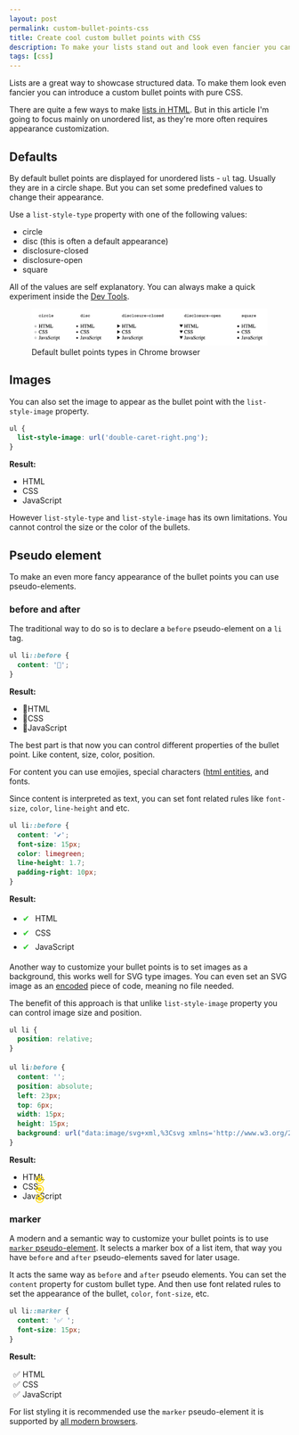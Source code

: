 ```yaml
---
layout: post
permalink: custom-bullet-points-css
title: Create cool custom bullet points with CSS
description: To make your lists stand out and look even fancier you can introduce a custom bullet points with pure CSS.
tags: [css]
---
```


Lists are a great way to showcase structured data. To make them look even fancier you can introduce a custom bullet points with pure CSS.

There are quite a few ways to make [lists in HTML](https://www.w3schools.com/HTML/html_lists.asp). But in this article I'm going to focus mainly on unordered list, as they're more often requires appearance customization.

<style>
  .bullet-image {
    list-style-image: url('/images/misc/double-caret-right.png');
  }
  .bullet-image li::before,
  .bullet-marker li::before {
    display: none;
  }
  .bullet-emoji li:before {
    all: unset;
    content: '🔹';
  }
  .bullet-entity li:before {
    content: '✔';
    font-size: 15px;
    color: limegreen;
    line-height: 1.7;
    padding-right: 10px;
  }
  .bullet-bg li {position:relative}
  .bullet-bg li:before {
    content: '';
    position: absolute;
    left: 23px;
    top: 6px;
    width: 15px;
    height: 15px;
    background: url("data:image/svg+xml,%3Csvg xmlns='http://www.w3.org/2000/svg' xmlns:xlink='http://www.w3.org/1999/xlink' version='1.1' x='0px' y='0px' viewBox='0 0 426.667 426.667' style='enable-background:new 0 0 426.667 426.667;' xml:space='preserve'%3E%3Cg%3E%3Cg%3E%3Cg%3E%3Cpath d='M213.333,106.667c-58.88,0-106.667,47.787-106.667,106.667S154.453,320,213.333,320S320,272.213,320,213.333 S272.213,106.667,213.333,106.667z' fill='gold'/%3E%3Cpath d='M213.333,0C95.467,0,0,95.467,0,213.333s95.467,213.333,213.333,213.333S426.667,331.2,426.667,213.333 S331.2,0,213.333,0z M213.333,384c-94.293,0-170.667-76.373-170.667-170.667S119.04,42.667,213.333,42.667 S384,119.04,384,213.333S307.627,384,213.333,384z' fill='gold'/%3E%3C/g%3E%3C/g%3E%3C/g%3E%3C/svg%3E");
  }
  .bullet-marker li::marker {
    content: '✅ ';
    font-size: 15px;
}
</style>

## Defaults

By default bullet points are displayed for unordered lists - `ul` tag. Usually they are in a circle shape. But you can set some predefined values to change their appearance.

Use a `list-style-type` property with one of the following values:

* circle
* disc (this is often a default appearance)
* disclosure-closed
* disclosure-open
* square

All of the values are self explanatory. You can always make a quick experiment inside the [Dev Tools](/cool-chrome-dev-tools-tricks-you-might-not-know-about/).

  <figure>
    <img class="shadow" src="/images/misc/default-bullet-points-types.png" alt="Default bullet points types" loading="lazy">
    <figcaption>Default bullet points types in Chrome browser</figcaption>
  </figure>

## Images

You can also set the image to appear as the bullet point with the `list-style-image` property.

```css
ul {
  list-style-image: url('double-caret-right.png');
}
```
**Result:**
<ul class="bullet-image">
  <li>HTML</li>
  <li>CSS</li>
  <li>JavaScript</li>
</ul>

However `list-style-type` and `list-style-image` has its own limitations. You cannot control the size or the color of the bullets.

## Pseudo element

To make an even more fancy appearance of the bullet points you can use pseudo-elements.

### before and after

The traditional way to do so is to declare a `before` pseudo-element on a `li` tag.

```css
ul li::before {
  content: '🔹';
}
```

**Result:**

<ul class="bullet-emoji">
  <li>HTML</li>
  <li>CSS</li>
  <li>JavaScript</li>
</ul>

The best part is that now you can control different properties of the bullet point. Like content, size, color, position.

For content you can use emojies, special characters ([html entities](/special-characters-and-symbols-with-html-entities/), and fonts.

Since content is interpreted as text, you can set font related rules like `font-size`, `color`, `line-height` and etc.

```css
ul li::before {
  content: '✔';
  font-size: 15px;
  color: limegreen;
  line-height: 1.7;
  padding-right: 10px;
}
```

**Result:**

<ul class="bullet-entity">
  <li>HTML</li>
  <li>CSS</li>
  <li>JavaScript</li>
</ul>

Another way to customize your bullet points is to set images as a background, this works well for SVG type images. You can even set an SVG image as an [encoded](/using-svg-background-image-with-css-code-only/) piece of code, meaning no file needed.

The benefit of this approach is that unlike `list-style-image` property you can control image size and position.

```css
ul li {
  position: relative;
}

ul li:before {
  content: '';
  position: absolute;
  left: 23px;
  top: 6px;
  width: 15px;
  height: 15px;
  background: url("data:image/svg+xml,%3Csvg xmlns='http://www.w3.org/2000/svg' xmlns:xlink='http://www.w3.org/1999/xlink' version='1.1' x='0px' y='0px' viewBox='0 0 426.667 426.667' style='enable-background:new 0 0 426.667 426.667;' xml:space='preserve'%3E%3Cg%3E%3Cg%3E%3Cg%3E%3Cpath d='M213.333,106.667c-58.88,0-106.667,47.787-106.667,106.667S154.453,320,213.333,320S320,272.213,320,213.333 S272.213,106.667,213.333,106.667z' fill='gold'/%3E%3Cpath d='M213.333,0C95.467,0,0,95.467,0,213.333s95.467,213.333,213.333,213.333S426.667,331.2,426.667,213.333 S331.2,0,213.333,0z M213.333,384c-94.293,0-170.667-76.373-170.667-170.667S119.04,42.667,213.333,42.667 S384,119.04,384,213.333S307.627,384,213.333,384z' fill='gold'/%3E%3C/g%3E%3C/g%3E%3C/g%3E%3C/svg%3E");
}
```

**Result:**

<ul class="bullet-bg">
  <li>HTML</li>
  <li>CSS</li>
  <li>JavaScript</li>
</ul>

### marker

A modern and a semantic way to customize your bullet points is to use [`marker` pseudo-element](https://developer.mozilla.org/en-US/docs/Web/CSS/::marker). It selects a marker box of a list item, that way you have `before` and `after` pseudo-elements saved for later usage.

It acts the same way as `before` and `after` pseudo elements. You can set the `content` property for custom bullet type. And then use font related rules to set the appearance of the bullet, `color`, `font-size`, etc.

```css
ul li::marker {
  content: '✅ ';
  font-size: 15px;
}
```

**Result:**

<ul class="bullet-marker">
  <li>HTML</li>
  <li>CSS</li>
  <li>JavaScript</li>
</ul>

For list styling it is recommended use the `marker` pseudo-element it is supported by [all modern browsers](https://caniuse.com/css-marker-pseudo).



